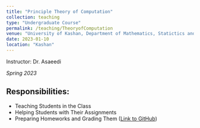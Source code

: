```yaml
---
title: "Principle Theory of Computation"
collection: teaching
type: "Undergraduate Course"
permalink: /teaching/TheoryofComputation
venue: "University of Kashan, Department of Mathematics, Statictics and Computer Science"
date: 2023-01-10
location: "Kashan"
---
```




Instructor: Dr. Asaeedi

*Spring 2023*


## Responsibilities:
- Teaching Students in the Class
- Helping Students with Their Assignments
- Preparing Homeworks and Grading Them ([Link to GitHub](https://github.com/abolfazlaghdaee/Automata401-2))